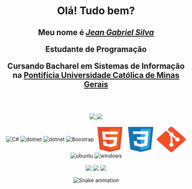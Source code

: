 <div>
  <h1 align="center">Olá! Tudo bem? </h1>
  <h2 align="center">Meu nome é <a href="https://www.linkedin.com/in/jean-gabriel-silva-41439119b/" target="_blank"><i>Jean Gabriel Silva</i></a>
  <p align="center"> Estudante de Programação
            
   <p align="center"> Cursando Bacharel em Sistemas de Informação na <a href="https://www.pucminas.br/destaques/Paginas/default.aspx" target="_blank">Pontifícia Universidade Católica de Minas Gerais<a>
          </a>
  <p align="center"> 
  </a><br>
</div>
<div align="center">
  <a href="https://github.com/JeanGabrielSilva">
    <img height="150em" src="https://github-readme-stats.vercel.app/api?username=JeanGabrielSilva&count_private=true&include_all_commits=true&show_icons=true&theme=dracula&hide_border=false&show_owner=true"/>
    <img height="150em" src="https://github-readme-stats.vercel.app/api/top-langs/?username=JeanGabrielSilva&theme=dracula&hide_border=false&&layout=compact"/>
  </a>
</div>
<div align="center" valign="top"><br>
  <img align="center" alt="C#" height="70" width="80" src="https://cdn.jsdelivr.net/gh/devicons/devicon/icons/csharp/csharp-original.svg" />
  <img align="center" alt="dotnet" height="70" width="80" src="https://cdn.jsdelivr.net/gh/devicons/devicon/icons/dotnetcore/dotnetcore-original.svg" />
  <img align="center" alt="dotnet" height="70" width="80" src="https://cdn.jsdelivr.net/gh/devicons/devicon/icons/dot-net/dot-net-plain.svg" />
  <img align="center" alt="Boostrap" height="70" width="80" src="https://cdn.jsdelivr.net/gh/devicons/devicon/icons/bootstrap/bootstrap-original.svg" />
  <img align="center" alt="HTML" height="70" width="80" src="https://raw.githubusercontent.com/devicons/devicon/master/icons/html5/html5-original.svg">
  <img align="center" alt="CSS" height="70" width="80" src="https://raw.githubusercontent.com/devicons/devicon/master/icons/css3/css3-original.svg">
  <img align="center" alt="git" height="70" width="80" src="https://raw.githubusercontent.com/devicons/devicon/master/icons/git/git-original.svg">
  <img align="center" alt="ubuntu" height="70" width="80" src="https://cdn.jsdelivr.net/gh/devicons/devicon/icons/ubuntu/ubuntu-plain.svg" />
  <img align="center" alt="windows" height="70" width="80" src="https://cdn.jsdelivr.net/gh/devicons/devicon/icons/windows8/windows8-original.svg" />
</div><br>
<div align="center">
  <a href="https://www.facebook.com/profile.php?id=100005898606315" target="_blank"><img src="https://img.shields.io/badge/Facebook-1877F2?style=for-the-badge&logo=facebook&logoColor=white" target="_blank"></a>
  <a href="https://www.linkedin.com/in/jean-gabriel-silva-41439119b/" target="_blank"><img src="https://img.shields.io/badge/-LinkedIn-%230077B5?style=for-the-badge&logo=linkedin&logoColor=white" target="_blank"></a> 
  <a href="mailto:jeangabrielslima@gmail.com"><img src="https://img.shields.io/badge/-Gmail-%23333?style=for-the-badge&logo=gmail&logoColor=white" target="_blank"></a>
</div>
<div align="center">
  
  ![Snake animation](https://github.com/JeanGabrielSilva/JeanGabrielSilva/blob/output/github-contribution-grid-snake.svg)
  </div>
